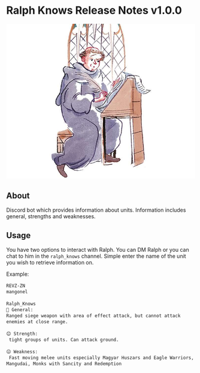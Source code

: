 # Ralph Knows Release Notes v1.0.0

![Ralph image](/img/ralph.jpg)

## About
Discord bot which provides information about units. Information includes general, strengths and weaknesses.

## Usage
You have two options to interact with Ralph. You can DM Ralph or you can chat to him in the `ralph_knows` channel. Simple enter the name of the unit you wish to retrieve information on.

Example:

```
REVZ-ZN
mangonel

Ralph_Knows
💬 General:
Ranged siege weapon with area of effect attack, but cannot attack enemies at close range.

😊 Strength:
 tight groups of units. Can attack ground.

😖 Weakness:
 Fast moving melee units especially Magyar Huszars and Eagle Warriors, Mangudai, Monks with Sancity and Redemption
```